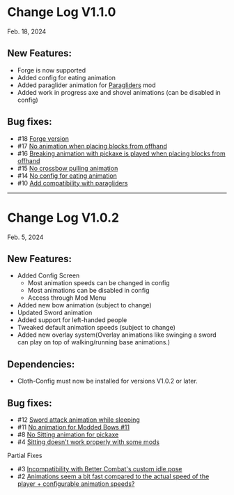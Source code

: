 # Change Log V1.1.0

Feb. 18, 2024

## New Features:
- Forge is now supported
- Added config for eating animation
- Added paraglider animation for [Paragliders](https://www.curseforge.com/minecraft/mc-mods/paragliders) mod
- Added work in progress axe and shovel animations (can be disabled in config)

## Bug fixes:
- #18 [Forge version](https://github.com/McVader34/Serious-Player-Animations/issues/18)
- #17 [No animation when placing blocks from offhand](https://github.com/McVader34/Serious-Player-Animations/issues/17)
- #16 [Breaking animation with pickaxe is played when placing blocks from offhand](https://github.com/McVader34/Serious-Player-Animations/issues/16)
- #15 [No crossbow pulling animation](https://github.com/McVader34/Serious-Player-Animations/issues/15)
- #14 [No config for eating animation](https://github.com/McVader34/Serious-Player-Animations/issues/14)
- #10 [Add compatibility with paragliders](https://github.com/McVader34/Serious-Player-Animations/issues/10)

___

# Change Log V1.0.2

Feb. 5, 2024

## New Features:

- Added Config Screen
  - Most animation speeds can be changed in config
  - Most animations can be disabled in config
  - Access through Mod Menu
- Added new bow animation (subject to change)
- Updated Sword animation
- Added support for left-handed people
- Tweaked default animation speeds (subject to change)
- Added new overlay system(Overlay animations like swinging a sword can play on top of walking/running base animations.)

## Dependencies:

- Cloth-Config must now be installed for versions V1.0.2 or later.

## Bug fixes:

- #12 [Sword attack animation while sleeping](https://github.com/McVader34/Serious-Player-Animations/issues/12)
- #11 [No animation for Modded Bows #11](https://github.com/McVader34/Serious-Player-Animations/issues/11)
- #8 [No Sitting animation for pickaxe](https://github.com/McVader34/Serious-Player-Animations/issues/8)
- #4 [Sitting doesn't work properly with some mods](https://github.com/McVader34/Serious-Player-Animations/issues/4)

Partial Fixes
- #3 [Incompatibility with Better Combat's custom idle pose](https://github.com/McVader34/Serious-Player-Animations/issues/3)
- #2 [Animations seem a bit fast compared to the actual speed of the player + configurable animation speeds?](https://github.com/McVader34/Serious-Player-Animations/issues/2)

